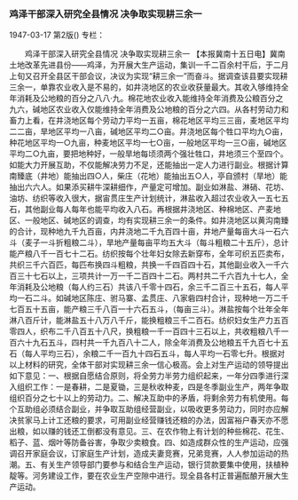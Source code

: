 ### 鸡泽干部深入研究全县情况  决争取实现耕三余一

1947-03-17
第2版()
专栏：

　　鸡泽干部深入研究全县情况
    决争取实现耕三余一
    【本报冀南十五日电】冀南土地改革先进县份——鸡泽，为开展大生产运动，集训一千二百余村干后，于二月上旬又召开全县区干部会议，决议为实现“耕三余一”而奋斗。据调查该县要实现耕三余一，单靠农业收入是不易的，如井浇地区的农业收获量最大。其收入够维持全年消耗及公地粮的百分之八八·九。棉花地农业收入能维持全年消费及公粮百分之九六，碱地区农业收入仅能维持全年消费及公地粮的百分之六四。从各村劳动力和畜力上看，在井浇地区每个劳动力平均一五亩，棉花地区平均三三亩，麦地区平均二二亩，旱地区平均一八亩，碱地区平均二○亩。井浇地区每个牲口平均九○亩，种花地区平均一○九亩，种麦地区平均一七○亩，一般地区平均一三○亩，碱地区平均二○九亩，要把地种好，一般旱地每顷须两个强壮牲口，井地须三个至四个。如能大力开展互助，不仅能解决劳力不足，还能抽出一定人力进行副业。根据计算南臻底（井地）能抽出四○人，柴庄（花地）能抽出五○人，亭自颁村（旱地）能抽出六六人。如果添买耕牛深耕细作，产量定可增加。副业如淋盐、淋硝、花坊、油坊、纺织等收入很大，据宙贯庄生产计划统计，淋盐收入超过农业收入一五七五石，其他副业每人每年也能平均收入八石。再根据井浇地区、种棉地区、产麦地区、一般地区、碱地区的调查，均有实现耕三余一的条件。如井浇地区以黄沟南臻的合计，现种地九千九百亩，内井浇地二千九百四十亩，井地产量每亩大斗一石六斗（麦子一斗折粗粮二斗），旱地产量每亩平均五大斗（每斗粗粮二十五斤），总计能产粮八千一百七十二石。纺织按每个壮年妇女除去新穿布，全年可织五匹卖布，共织三千六百匹，每匹布换四斗粗粮，共换一千四百四十石，其他副业收入一千六百三十七石以上，三项共计一万一千二百四十二石。两村共二千六百九十七人，全年消耗及公地粮（每人约三石）共该八千零十四石，余三千二百三十五石，每人平均一石二斗。如碱地区陈庄、驸马寨、孟贯庄、八家砦四村合计，现种地一万二千七百五十五亩，能产粮三千八百一十六石五斗，（每亩三斗）。淋盐按每个壮年全年淋八百斤计，能淋盐五十八万八千斤，能换粗粮三千二百石。纺织妇女生产力五百零四人，织布二千八百五十八尺，换粗粮一千一百四十三石以上，共收粗粮八千一百六十九石五斗，四村共一千九百八十二人，除全年消费及公地粮五千九百七十五石（每人平均三石），余粮二千一百九十四石五斗，每人平均一石零七升。根据对以上材料的研究，全体干部对实现耕三余一信心极高。会上对生产运动的领导提出如下意见：一、根据自愿结合原则，将全劳力半劳力组织起来，一年分四季进行深入组织工作：一是春耕，二是夏锄，三是秋收种麦，四是冬季副业生产，两年争取组织百分之七十以上的劳动力。二、解决互助中的矛盾，将剩余劳力有机使用。每个互助组必须结合副业，并争取互助组经营副业，以吸收更多劳动力，同时亦应解决贫家马上计工还粮的要求，可用副业经营赚钱还粮的办法，因富裕户春天亦不愿出粮，如以赚的钱还工倒都没有意见。三、在农作物上有计划的种些棉花、花生、稻子、蓝、烟叶等防备谷害，争取少卖粮食。四、如造成群众性的生产运动，应强调召开家庭会议，订家庭生产计划，造成夫妻竞赛，兄弟竞赛，人人参加运动的热潮。五、有关生产领导部门要参与和结合生产运动，银行贷款要集中使用，扶植种靛等。河务建设工作，要在农业生产空隙中进行。现全县各村正普遍酝酿开展大生产运动。
